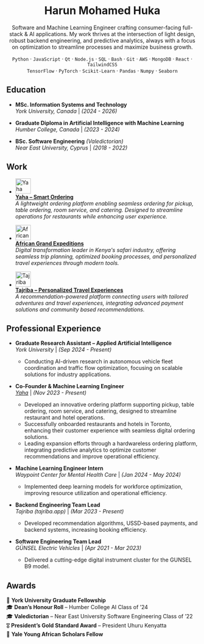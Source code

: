 <h1 align="center">Harun Mohamed Huka</h1>

<p align="center">
Software and Machine Learning Engineer crafting consumer-facing full-stack & AI applications. My work thrives at the intersection of light design, robust backend engineering, and predictive analytics, always with a focus on optimization to streamline processes and maximize business growth.
</p> 

<div align="center">
 
`Python` · `JavaScript` · `Qt` · `Node.js` · `SQL` · `Bash` · `Git` · `AWS` · `MongoDB` · `React` · `TailwindCSS`  
`TensorFlow` · `PyTorch` · `Scikit-Learn` · `Pandas` · `Numpy` · `Seaborn`

</div>


## **Education**  
- **MSc. Information Systems and Technology**  
  *York University, Canada* | *(2024 - 2026)*  

- **Graduate Diploma in Artificial Intelligence with Machine Learning**  
  *Humber College, Canada* | *(2023 - 2024)*  

- **BSc. Software Engineering** *(Valedictorian)*  
  *Near East University, Cyprus* | *(2018 - 2022)*


## **Work**

- [<img src="https://i.imgur.com/iE5q6Sd.png" alt="Yaha Logo" width="40" height="40">](https://www.orderyaha.com)  
  **[Yaha – Smart Ordering](https://www.orderyaha.com/about)**  
  *A lightweight ordering platform enabling seamless ordering for pickup, table ordering, room service, and catering. Designed to streamline operations for restaurants while enhancing user experience.*  

- [<img src="https://i.imgur.com/WBbLELk.png" alt="African Grand Expeditions Logo" width="40" height="40">](https://www.africangrandexpeditions.com)  
  **[African Grand Expeditions](https://www.africangrandexpeditions.com)**  
  *Digital transformation leader in Kenya's safari industry, offering seamless trip planning, optimized booking processes, and personalized travel experiences through modern tools.*  

- [<img src="https://i.imgur.com/pc6OSjq.png" alt="Tajriba Logo" width="40" height="40">](https://www.tajriba.app)  
  **[Tajriba – Personalized Travel Experiences](https://www.tajriba.app)**  
  *A recommendation-powered platform connecting users with tailored adventures and travel experiences, integrating advanced payment solutions and community based recommendations.* 


## **Professional Experience**  

- **Graduate Research Assistant – Applied Artificial Intelligence**  
  *York University* | *(Sep 2024 - Present)*  
  - Conducting AI-driven research in autonomous vehicle fleet coordination and traffic flow optimization, focusing on scalable solutions for industry applications.

- **Co-Founder & Machine Learning Engineer**  
  *[Yaha](https://www.orderyaha.com/about)* | *(Nov 2023 - Present)*  
  - Developed an innovative ordering platform supporting pickup, table ordering, room service, and catering, designed to streamline restaurant and hotel operations.  
  - Successfully onboarded restaurants and hotels in Toronto, enhancing their customer experience with seamless digital ordering solutions.  
  - Leading expansion efforts through a hardwareless ordering platform, integrating predictive analytics to optimize customer recommendations and improve operational efficiency.  

- **Machine Learning Engineer Intern**  
  *Waypoint Center for Mental Health Care* | *(Jan 2024 - May 2024)*  
  - Implemented deep learning models for workforce optimization, improving resource utilization and operational efficiency.  

- **Backend Engineering Team Lead**  
  *Tajriba (tajriba.app)* | *(Mar 2023 - Present)*  
  - Developed recommendation algorithms, USSD-based payments, and backend systems, increasing booking efficiency.  

- **Software Engineering Team Lead**  
  *GÜNSEL Electric Vehicles* | *(Apr 2021 - Mar 2023)*  
  - Delivered a cutting-edge digital instrument cluster for the GUNSEL B9 model.  


## **Awards**  

🏅 **York University Graduate Fellowship**  
🎓 **Dean’s Honour Roll** – Humber College AI Class of ’24  
🎓 **Valedictorian** – Near East University Software Engineering Class of ’22  
🎖️ **President’s Gold Standard Award** – President Uhuru Kenyatta  
🏅 **Yale Young African Scholars Fellow**  
 

